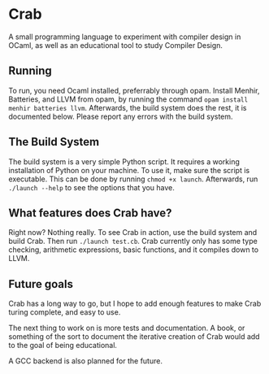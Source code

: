 # Crab
A small programming language to experiment with compiler design in OCaml, as well as an educational tool to study Compiler Design.

## Running
To run, you need Ocaml installed, preferrably through opam. Install Menhir, Batteries, and LLVM from opam, by running the command `opam install menhir batteries llvm`. Afterwards, the build system does the rest, it is documented below. Please report any errors with the build system.

## The Build System
The build system is a very simple Python script. It requires a working installation of Python on your machine. To use it, make sure the script is executable. This can be done by running `chmod +x launch`. Afterwards, run `./launch --help` to see the options that you have.

## What features does Crab have?
Right now? Nothing really. To see Crab in action, use the build system and build Crab. Then run `./launch test.cb`. Crab currently only has some type checking, arithmetic expressions, basic functions, and it compiles down to LLVM. 

## Future goals
Crab has a long way to go, but I hope to add enough features to make Crab turing complete, and easy to use.

The next thing to work on is more tests and documentation. A book, or something of the sort to document the iterative creation of Crab would add to the goal of being educational. 

A GCC backend is also planned for the future.
